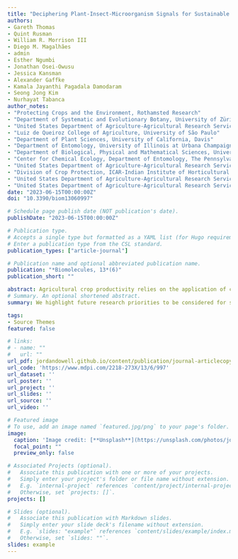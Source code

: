 ```yaml
---
title: "Deciphering Plant-Insect-Microorganism Signals for Sustainable Crop Production"
authors:
- Gareth Thomas
- Quint Rusman
- William R. Morrison III
- Diego M. Magalhães
- admin
- Esther Ngumbi
- Jonathan Osei-Owusu
- Jessica Kansman
- Alexander Gaffke
- Kamala Jayanthi Pagadala Damodaram
- Seong Jong Kim
- Nurhayat Tabanca
author_notes:
- "Protecting Crops and the Environment, Rothamsted Research"
- "Department of Systematic and Evolutionary Botany, University of Zürich"
- "United States Department of Agriculture-Agricultural Research Service (USDA-ARS), Center for Grain and Animal Health Research"
- "Luiz de Queiroz College of Agriculture, University of São Paulo"
- "Department of Plant Sciences, University of California, Davis"
- "Department of Entomology, University of Illinois at Urbana Champaign"
- "Department of Biological, Physical and Mathematical Sciences, University of Environment and Sustainable Development, Somanya"
- "Center for Chemical Ecology, Department of Entomology, The Pennsylvania State University"
- "United States Department of Agriculture-Agricultural Research Service (USDA-ARS), Center for Medical, Agricultural, and Veterinary Entomology"
- "Division of Crop Protection, ICAR-Indian Institute of Horticultural Research"
- "United States Department of Agriculture-Agricultural Research Service (USDA-ARS), Natural Products Utilization Research Unit"
- "United States Department of Agriculture-Agricultural Research Service (USDA-ARS), Subtropical Horticulture Research Station"
date: "2023-06-15T00:00:00Z"
doi: "10.3390/biom13060997"

# Schedule page publish date (NOT publication's date).
publishDate: "2023-06-15T00:00:00Z"

# Publication type.
# Accepts a single type but formatted as a YAML list (for Hugo requirements).
# Enter a publication type from the CSL standard.
publication_types: ["article-journal"]

# Publication name and optional abbreviated publication name.
publication: "*Biomolecules, 13*(6)"
publication_short: ""

abstract: Agricultural crop productivity relies on the application of chemical pesticides to reduce pest and pathogen damage. However, chemical pesticides also pose a range of ecological, environmental and economic penalties. This includes the development of pesticide resistance by insect pests and pathogens, rendering pesticides less effective. Alternative sustainable crop protection tools should therefore be considered. Semiochemicals are signalling molecules produced by organisms, including plants, microbes, and animals, which cause behavioural or developmental changes in receiving organisms. Manipulating semiochemicals could provide a more sustainable approach to the management of insect pests and pathogens across crops. Here, we review the role of semiochemicals in the interaction between plants, insects and microbes, including examples of how they have been applied to agricultural systems. We highlight future research priorities to be considered for semiochemicals to be credible alternatives to the application of chemical pesticides.
# Summary. An optional shortened abstract.
summary: We highlight future research priorities to be considered for semiochemicals to be credible alternatives to the application of chemical pesticides.

tags:
- Source Themes
featured: false

# links:
# - name: ""
#   url: ""
url_pdf: jordandowell.github.io/content/publication/journal-articlecopy1/Thomasetal2023Deciphering.pdf
url_code: 'https://www.mdpi.com/2218-273X/13/6/997'
url_dataset: ''
url_poster: ''
url_project: ''
url_slides: ''
url_source: ''
url_video: ''

# Featured image
# To use, add an image named `featured.jpg/png` to your page's folder. 
image:
  caption: 'Image credit: [**Unsplash**](https://unsplash.com/photos/jdD8gXaTZsc)'
  focal_point: ""
  preview_only: false

# Associated Projects (optional).
#   Associate this publication with one or more of your projects.
#   Simply enter your project's folder or file name without extension.
#   E.g. `internal-project` references `content/project/internal-project/index.md`.
#   Otherwise, set `projects: []`.
projects: []

# Slides (optional).
#   Associate this publication with Markdown slides.
#   Simply enter your slide deck's filename without extension.
#   E.g. `slides: "example"` references `content/slides/example/index.md`.
#   Otherwise, set `slides: ""`.
slides: example
---
```



